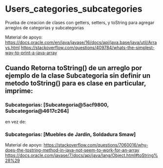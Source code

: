 # Users_categories_subcategories
Prueba de creacion de clases con getters, setters, y toString  para agregar arreglos de categorias y subcategorias

Material de apoyo:
https://docs.oracle.com/en/java/javase/16/docs/api/java.base/java/util/Arrays.html
https://stackoverflow.com/questions/409784/whats-the-simplest-way-to-print-a-java-array

## Cuando Retorna toString() de un arreglo por ejemplo de la clase Subcategoria sin definir un metodo toString() para es clase en particular, imprime: 
### Subcategorias: [Subcategoria@5acf9800, Subcategoria@4617c264]   
en vez de:
### Subcategorias: [Muebles de Jardin, Soldadura Smaw]  
Material de apoyo:
https://stackoverflow.com/questions/7060016/why-does-the-tostring-method-in-java-not-seem-to-work-for-an-array
https://docs.oracle.com/javase/7/docs/api/java/lang/Object.html#toString%28%29
